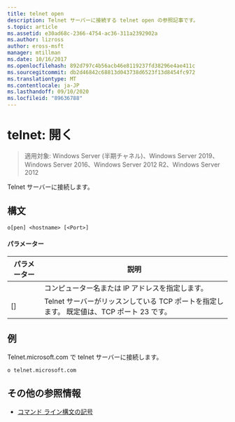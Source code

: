```yaml
---
title: telnet open
description: Telnet サーバーに接続する telnet open の参照記事です。
s.topic: article
ms.assetid: e30ad68c-2366-4754-ac36-311a2392902a
ms.author: lizross
author: eross-msft
manager: mtillman
ms.date: 10/16/2017
ms.openlocfilehash: 892d797c4b56acb46e8119237fd38296e4ae411c
ms.sourcegitcommit: db2d46842c68813d043738d6523f13d8454fc972
ms.translationtype: MT
ms.contentlocale: ja-JP
ms.lasthandoff: 09/10/2020
ms.locfileid: "89636788"
---
```

# <a name="telnet-open"></a>telnet: 開く

> 適用対象: Windows Server (半期チャネル)、Windows Server 2019、Windows Server 2016、Windows Server 2012 R2、Windows Server 2012

Telnet サーバーに接続します。

## <a name="syntax"></a>構文
```
o[pen] <hostname> [<Port>]
```
#### <a name="parameters"></a>パラメーター

| パラメーター  |                                        説明                                         |
|------------|--------------------------------------------------------------------------------------------|
| <hostname> |                         コンピューター名または IP アドレスを指定します。                         |
|  [<Port>]  | Telnet サーバーがリッスンしている TCP ポートを指定します。 既定値は、TCP ポート 23 です。 |

## <a name="examples"></a>例
Telnet.microsoft.com で telnet サーバーに接続します。
```
o telnet.microsoft.com
```
## <a name="additional-references"></a>その他の参照情報
- [コマンド ライン構文の記号](command-line-syntax-key.md)
